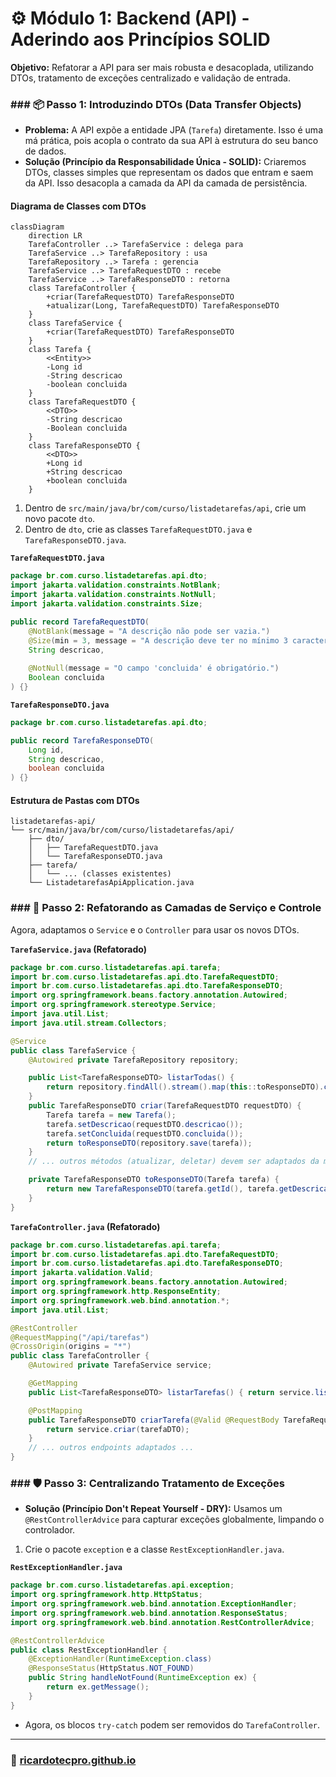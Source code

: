 # ⚙️ Módulo 1: Backend (API) - Aderindo aos Princípios SOLID

**Objetivo:** Refatorar a API para ser mais robusta e desacoplada, utilizando DTOs, tratamento de exceções centralizado e validação de entrada.

### ### 📦 Passo 1: Introduzindo DTOs (Data Transfer Objects)

* **Problema:** A API expõe a entidade JPA (`Tarefa`) diretamente. Isso é uma má prática, pois acopla o contrato da sua API à estrutura do seu banco de dados.
* **Solução (Princípio da Responsabilidade Única - SOLID):** Criaremos DTOs, classes simples que representam os dados que entram e saem da API. Isso desacopla a camada da API da camada de persistência.

#### Diagrama de Classes com DTOs
```mermaid
classDiagram
    direction LR
    TarefaController ..> TarefaService : delega para
    TarefaService ..> TarefaRepository : usa
    TarefaRepository ..> Tarefa : gerencia
    TarefaService ..> TarefaRequestDTO : recebe
    TarefaService ..> TarefaResponseDTO : retorna
    class TarefaController {
        +criar(TarefaRequestDTO) TarefaResponseDTO
        +atualizar(Long, TarefaRequestDTO) TarefaResponseDTO
    }
    class TarefaService {
        +criar(TarefaRequestDTO) TarefaResponseDTO
    }
    class Tarefa {
        <<Entity>>
        -Long id
        -String descricao
        -boolean concluida
    }
    class TarefaRequestDTO {
        <<DTO>>
        -String descricao
        -Boolean concluida
    }
    class TarefaResponseDTO {
        <<DTO>>
        +Long id
        +String descricao
        +boolean concluida
    }
```
1.  Dentro de `src/main/java/br/com/curso/listadetarefas/api`, crie um novo pacote `dto`.
2.  Dentro de `dto`, crie as classes `TarefaRequestDTO.java` e `TarefaResponseDTO.java`.

**`TarefaRequestDTO.java`**
```java
package br.com.curso.listadetarefas.api.dto;
import jakarta.validation.constraints.NotBlank;
import jakarta.validation.constraints.NotNull;
import jakarta.validation.constraints.Size;

public record TarefaRequestDTO(
    @NotBlank(message = "A descrição não pode ser vazia.")
    @Size(min = 3, message = "A descrição deve ter no mínimo 3 caracteres.")
    String descricao,
    
    @NotNull(message = "O campo 'concluida' é obrigatório.")
    Boolean concluida
) {}
```

**`TarefaResponseDTO.java`**
```java
package br.com.curso.listadetarefas.api.dto;

public record TarefaResponseDTO(
    Long id,
    String descricao,
    boolean concluida
) {}
```

#### Estrutura de Pastas com DTOs
```
listadetarefas-api/
└── src/main/java/br/com/curso/listadetarefas/api/
    ├── dto/
    │   ├── TarefaRequestDTO.java
    │   └── TarefaResponseDTO.java
    ├── tarefa/
    │   └── ... (classes existentes)
    └── ListadetarefasApiApplication.java
```

### ### 🔄 Passo 2: Refatorando as Camadas de Serviço e Controle

Agora, adaptamos o `Service` e o `Controller` para usar os novos DTOs.

**`TarefaService.java` (Refatorado)**
```java
package br.com.curso.listadetarefas.api.tarefa;
import br.com.curso.listadetarefas.api.dto.TarefaRequestDTO;
import br.com.curso.listadetarefas.api.dto.TarefaResponseDTO;
import org.springframework.beans.factory.annotation.Autowired;
import org.springframework.stereotype.Service;
import java.util.List;
import java.util.stream.Collectors;

@Service
public class TarefaService {
    @Autowired private TarefaRepository repository;

    public List<TarefaResponseDTO> listarTodas() {
        return repository.findAll().stream().map(this::toResponseDTO).collect(Collectors.toList());
    }
    public TarefaResponseDTO criar(TarefaRequestDTO requestDTO) {
        Tarefa tarefa = new Tarefa();
        tarefa.setDescricao(requestDTO.descricao());
        tarefa.setConcluida(requestDTO.concluida());
        return toResponseDTO(repository.save(tarefa));
    }
    // ... outros métodos (atualizar, deletar) devem ser adaptados da mesma forma ...

    private TarefaResponseDTO toResponseDTO(Tarefa tarefa) {
        return new TarefaResponseDTO(tarefa.getId(), tarefa.getDescricao(), tarefa.isConcluida());
    }
}
```

**`TarefaController.java` (Refatorado)**
```java
package br.com.curso.listadetarefas.api.tarefa;
import br.com.curso.listadetarefas.api.dto.TarefaRequestDTO;
import br.com.curso.listadetarefas.api.dto.TarefaResponseDTO;
import jakarta.validation.Valid;
import org.springframework.beans.factory.annotation.Autowired;
import org.springframework.http.ResponseEntity;
import org.springframework.web.bind.annotation.*;
import java.util.List;

@RestController
@RequestMapping("/api/tarefas")
@CrossOrigin(origins = "*")
public class TarefaController {
    @Autowired private TarefaService service;

    @GetMapping
    public List<TarefaResponseDTO> listarTarefas() { return service.listarTodas(); }

    @PostMapping
    public TarefaResponseDTO criarTarefa(@Valid @RequestBody TarefaRequestDTO tarefaDTO) {
        return service.criar(tarefaDTO);
    }
    // ... outros endpoints adaptados ...
}
```

### ### 🛡️ Passo 3: Centralizando Tratamento de Exceções

* **Solução (Princípio Don't Repeat Yourself - DRY):** Usamos um `@RestControllerAdvice` para capturar exceções globalmente, limpando o controlador.

1.  Crie o pacote `exception` e a classe `RestExceptionHandler.java`.

**`RestExceptionHandler.java`**
```java
package br.com.curso.listadetarefas.api.exception;
import org.springframework.http.HttpStatus;
import org.springframework.web.bind.annotation.ExceptionHandler;
import org.springframework.web.bind.annotation.ResponseStatus;
import org.springframework.web.bind.annotation.RestControllerAdvice;

@RestControllerAdvice
public class RestExceptionHandler {
    @ExceptionHandler(RuntimeException.class)
    @ResponseStatus(HttpStatus.NOT_FOUND)
    public String handleNotFound(RuntimeException ex) {
        return ex.getMessage();
    }
}
```
* Agora, os blocos `try-catch` podem ser removidos do `TarefaController`.

---

### 🚀 [ricardotecpro.github.io](https://ricardotecpro.github.io/)

